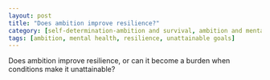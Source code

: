 ```yaml
---
layout: post
title: "Does ambition improve resilience?"
category: [self-determination-ambition and survival, ambition and mental well-being]
tags: [ambition, mental health, resilience, unattainable goals]
---
```


Does ambition improve resilience, or can it become a burden when conditions make it unattainable?